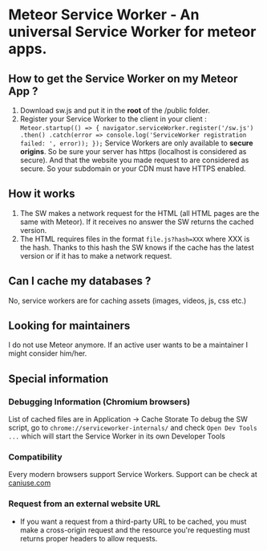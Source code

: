 # Meteor Service Worker - An universal Service Worker for meteor apps.


## How to get the Service Worker on my Meteor App ?

1. Download sw.js and put it in the **root** of the /public folder.
2. Register your Service Worker to the client in your client : 
  `Meteor.startup(() => {
  navigator.serviceWorker.register('/sw.js')
  .then()
  .catch(error => console.log('ServiceWorker registration failed: ', error));
  });`
Service Workers are only available to **secure origins**. So be sure your server has https (localhost is considered as secure). And that the website you made request to are considered as secure. So your subdomain or your CDN must have HTTPS enabled.

## How it works
1. The SW makes a network request for the HTML (all HTML pages are the same with Meteor). If it receives no answer the SW returns the cached version.
2. The HTML requires files in the format `file.js?hash=XXX` where XXX is the hash. Thanks to this hash the SW knows if the cache has the latest version or if it has to make a network request.

## Can I cache my databases ?

No, service workers are for caching assets (images, videos, js, css etc.)

## Looking for maintainers

I do not use Meteor anymore. If an active user wants to be a maintainer I might consider him/her.

## Special information

### Debugging Information (Chromium browsers)

List of cached files are in Application -> Cache Storate
To debug the SW script, go to `chrome://serviceworker-internals/` and check `Open Dev Tools ...` which will start the Service Worker in its own Developer Tools 

### Compatibility 
Every modern browsers support Service Workers.
Support can be check at [caniuse.com](http://caniuse.com#feat=serviceworkers)

### Request from an external website URL 

- If you want a request from a third-party URL to be cached, you must make a cross-origin request and the resource you're requesting must returns proper headers to allow requests.
